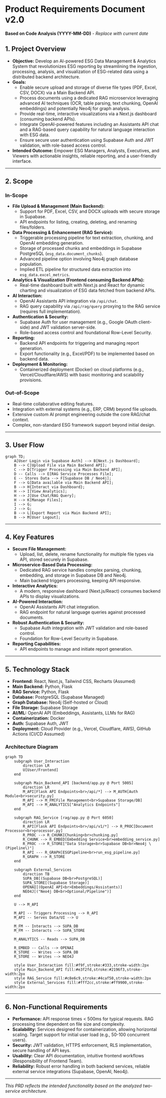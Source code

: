# Product Requirements Document v2.0

**Based on Code Analysis (YYYY-MM-DD)** - *Replace with current date*

## 1. Project Overview

- **Objective:** Develop an AI-powered ESG Data Management & Analytics System that revolutionizes ESG reporting by streamlining the ingestion, processing, analysis, and visualization of ESG-related data using a distributed backend architecture.
- **Goals:**
    - Enable secure upload and storage of diverse file types (PDF, Excel, CSV, DOCX) via a Main Backend API.
    - Process documents using a dedicated RAG microservice leveraging advanced AI techniques (OCR, table parsing, text chunking, OpenAI embeddings) and potentially Neo4j for graph analysis.
    - Provide real-time, interactive visualizations via a Next.js dashboard (consuming backend APIs).
    - Integrate OpenAI-powered features including an Assistants API chat and a RAG-based query capability for natural language interaction with ESG data.
    - Ensure secure user authentication using Supabase Auth and JWT validation, with role-based access control.
- **Intended Outcome:** Empower ESG Managers, Analysts, Executives, and Viewers with actionable insights, reliable reporting, and a user-friendly interface.

---

## 2. Scope

### In-Scope

- **File Upload & Management (Main Backend):**
    - Support for PDF, Excel, CSV, and DOCX uploads with secure storage in Supabase.
    - API endpoints for listing, creating, deleting, and renaming files/folders.
- **Data Processing & Enhancement (RAG Service):**
    - Triggerable processing pipeline for text extraction, chunking, and OpenAI embedding generation.
    - Storage of processed chunks and embeddings in Supabase PostgreSQL (`esg_data.document_chunks`).
    - Advanced pipeline option involving Neo4j graph database population.
    - Implied ETL pipeline for structured data extraction into `esg_data.excel_metrics`.
- **Analytics & Visualization (Frontend consuming Backend APIs):**
    - Real-time dashboard built with Next.js and React for dynamic charting and visualization of ESG data fetched from backend APIs.
- **AI Interaction:**
    - OpenAI Assistants API integration via `/api/chat`.
    - RAG query capability via `/api/rag/query` proxying to the RAG service (requires full implementation).
- **Authentication & Security:**
    - Supabase Auth for user management (e.g., Google OAuth client-side) and JWT validation server-side.
    - Role-based access control and foundational Row-Level Security.
- **Reporting:**
    - Backend API endpoints for triggering and managing report generation.
    - Export functionality (e.g., Excel/PDF) to be implemented based on backend data.
- **Deployment & Monitoring:**
    - Containerized deployment (Docker) on cloud platforms (e.g., Vercel/Cloudflare/AWS) with basic monitoring and scalability provisions.

### Out-of-Scope

- Real-time collaborative editing features.
- Integration with external systems (e.g., ERP, CRM) beyond file uploads.
- Extensive custom AI prompt engineering outside the core RAG/chat context.
- Complex, non-standard ESG framework support beyond initial design.

---

## 3. User Flow

```mermaid
graph TD;
    A[User Login via Supabase Auth] --> B[Next.js Dashboard];
    B --> C[Upload File via Main Backend API];
    C --> D[Trigger Processing via Main Backend API];
    D -- Calls --> E[RAG Service Processes File];
    E -- Stores Data --> F[Supabase DB / Neo4j];
    F --> G[Data available via Main Backend API];
    B --> H{Interact via Dashboard};
    H --> I[View Analytics];
    H --> J[Use Chat/RAG Query];
    H --> K[Manage Files];
    I --> G;
    J --> G;
    B --> L[Export Report via Main Backend API];
    B --> M[User Logout];
```

---

## 4. Key Features

- **Secure File Management:**
    - Upload, list, delete, rename functionality for multiple file types via API, stored securely in Supabase.
- **Microservice-Based Data Processing:**
    - Dedicated RAG service handles complex parsing, chunking, embedding, and storage in Supabase DB and Neo4j.
    - Main backend triggers processing, keeping API responsive.
- **Interactive Analytics:**
    - A modern, responsive dashboard (Next.js/React) consumes backend APIs to display visualizations.
- **AI-Powered Interaction:**
    - OpenAI Assistants API chat integration.
    - RAG endpoint for natural language queries against processed documents.
- **Robust Authentication & Security:**
    - Supabase Auth integration with JWT validation and role-based control.
    - Foundation for Row-Level Security in Supabase.
- **Reporting Capabilities:**
    - API endpoints to manage and initiate report generation.

---

## 5. Technology Stack

- **Frontend:** React, Next.js, Tailwind CSS, Recharts (Assumed)
- **Main Backend:** Python, Flask
- **RAG Service:** Python, Flask
- **Database:** PostgreSQL (Supabase Managed)
- **Graph Database:** Neo4j (Self-hosted or Cloud)
- **File Storage:** Supabase Storage
- **AI/ML:** OpenAI API (Embeddings, Assistants, LLMs for RAG)
- **Containerization:** Docker
- **Auth:** Supabase Auth, JWT
- **Deployment:** Cloud Provider (e.g., Vercel, Cloudflare, AWS), GitHub Actions (CI/CD Assumed)

### Architecture Diagram
```mermaid
graph TD
    subgraph User_Interaction
        direction LR
        U[User/Frontend]
    end

    subgraph Main_Backend_API [backend/app.py @ Port 5005]
        direction LR
        M_API[Flask API Endpoints<br>/api/*] --> M_AUTH[Auth Module<br>security.py]
        M_API --> M_FM[File Management<br>Supabase Storage/DB]
        M_API --> M_ANALYTICS["Analytics Endpoints"] 
    end

    subgraph RAG_Service [rag/app.py @ Port 6050]
        direction LR
        R_API[Flask API Endpoints<br>/api/v1/*] --> R_PROC[Document Processor<br>processor.py]
        R_PROC --> R_CHUNK[Chunking<br>chunking.py]
        R_CHUNK --> R_EMBED[Embedding Service<br>embedding_service.py]
        R_PROC --> R_STORE["Data Storage<br>Supabase DB<br>Neo4j \(Pipeline\)"] 
        R_API --- R_GRAPH[ESGPipeline<br>run_esg_pipeline.py]
        R_GRAPH --> R_STORE
    end

    subgraph External_Services
        direction TB
        SUPA_DB[(Supabase DB<br>PostgreSQL)]
        SUPA_STORE[(Supabase Storage)]
        OPENAI[(OpenAI API<br>Embeddings/Assistants)]
        NEO4J[("Neo4j DB<br>Optional/Pipeline")]
    end

    U --> M_API

    M_API -- Triggers Processing --> R_API
    M_API -- Serves Data/UI --> U

    M_FM -- Interacts --> SUPA_DB
    M_FM -- Interacts --> SUPA_STORE

    M_ANALYTICS -- Reads --> SUPA_DB

    R_EMBED -- Calls --> OPENAI
    R_STORE -- Writes --> SUPA_DB
    R_STORE -- Writes --> NEO4J

    style User_Interaction fill:#f9f,stroke:#333,stroke-width:2px
    style Main_Backend_API fill:#e3f2fd,stroke:#2196f3,stroke-width:2px
    style RAG_Service fill:#c8e6c9,stroke:#4caf50,stroke-width:2px
    style External_Services fill:#fff2cc,stroke:#ff9900,stroke-width:2px
```

---

## 6. Non-Functional Requirements

- **Performance:** API response times < 500ms for typical requests. RAG processing time dependent on file size and complexity.
- **Scalability:** Services designed for containerization, allowing horizontal scaling. Target support for initial user load (e.g., 50-100 concurrent users).
- **Security:** JWT validation, HTTPS enforcement, RLS implementation, secure handling of API keys.
- **Usability:** Clear API documentation, intuitive frontend workflows (Responsibility of Frontend Team).
- **Reliability:** Robust error handling in both backend services, reliable external service integrations (Supabase, OpenAI, Neo4j).

---

*This PRD reflects the intended functionality based on the analyzed two-service architecture.*